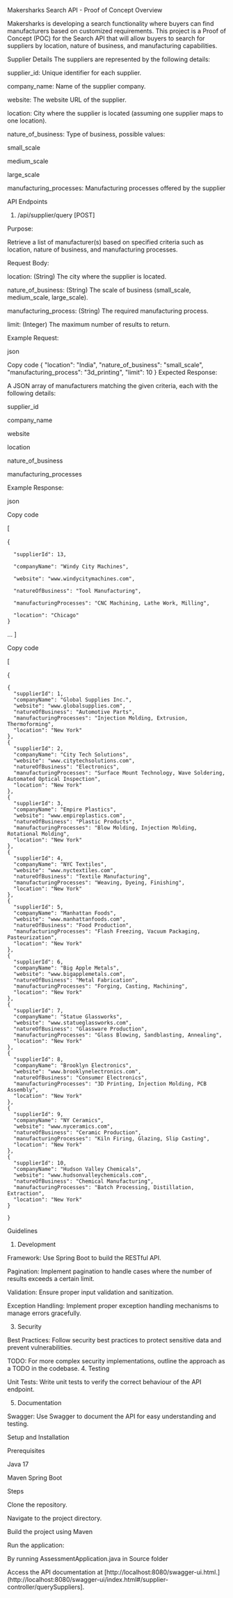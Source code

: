 Makersharks Search API - Proof of Concept
Overview

Makersharks is developing a search functionality where buyers can find manufacturers based on customized requirements. This project is a Proof of Concept (POC) for the Search API that will allow buyers to search for suppliers by location, nature of business, and manufacturing capabilities.

Supplier Details
The suppliers are represented by the following details:

supplier_id: Unique identifier for each supplier.

company_name: Name of the supplier company.

website: The website URL of the supplier.

location: City where the supplier is located (assuming one supplier maps to one location).

nature_of_business: Type of business, possible values:

small_scale

medium_scale

large_scale

manufacturing_processes: Manufacturing processes offered by the supplier

API Endpoints

1. /api/supplier/query [POST]
   
Purpose:

Retrieve a list of manufacturer(s) based on specified criteria such as location, nature of business, and manufacturing processes.

Request Body:

location: (String) The city where the supplier is located.

nature_of_business: (String) The scale of business (small_scale, medium_scale, large_scale).

manufacturing_process: (String) The required manufacturing process.

limit: (Integer) The maximum number of results to return.

Example Request:

json

Copy code
{
  "location": "India",
  "nature_of_business": "small_scale",
  "manufacturing_process": "3d_printing",
  "limit": 10
}
Expected Response:

A JSON array of manufacturers matching the given criteria, each with the following details:

supplier_id

company_name

website

location

nature_of_business

manufacturing_processes

Example Response:


json

Copy code

[

 {
 
      "supplierId": 13,
      
      "companyName": "Windy City Machines",
      
      "website": "www.windycitymachines.com",
      
      "natureOfBusiness": "Tool Manufacturing",
      
      "manufacturingProcesses": "CNC Machining, Lathe Work, Milling",
      
      "location": "Chicago"
    }
  
  ...
]

Copy code

[

 {
 
    {
      "supplierId": 1,
      "companyName": "Global Supplies Inc.",
      "website": "www.globalsupplies.com",
      "natureOfBusiness": "Automotive Parts",
      "manufacturingProcesses": "Injection Molding, Extrusion, Thermoforming",
      "location": "New York"
    },
    {
      "supplierId": 2,
      "companyName": "City Tech Solutions",
      "website": "www.citytechsolutions.com",
      "natureOfBusiness": "Electronics",
      "manufacturingProcesses": "Surface Mount Technology, Wave Soldering, Automated Optical Inspection",
      "location": "New York"
    },
    {
      "supplierId": 3,
      "companyName": "Empire Plastics",
      "website": "www.empireplastics.com",
      "natureOfBusiness": "Plastic Products",
      "manufacturingProcesses": "Blow Molding, Injection Molding, Rotational Molding",
      "location": "New York"
    },
    {
      "supplierId": 4,
      "companyName": "NYC Textiles",
      "website": "www.nyctextiles.com",
      "natureOfBusiness": "Textile Manufacturing",
      "manufacturingProcesses": "Weaving, Dyeing, Finishing",
      "location": "New York"
    },
    {
      "supplierId": 5,
      "companyName": "Manhattan Foods",
      "website": "www.manhattanfoods.com",
      "natureOfBusiness": "Food Production",
      "manufacturingProcesses": "Flash Freezing, Vacuum Packaging, Pasteurization",
      "location": "New York"
    },
    {
      "supplierId": 6,
      "companyName": "Big Apple Metals",
      "website": "www.bigapplemetals.com",
      "natureOfBusiness": "Metal Fabrication",
      "manufacturingProcesses": "Forging, Casting, Machining",
      "location": "New York"
    },
    {
      "supplierId": 7,
      "companyName": "Statue Glassworks",
      "website": "www.statueglassworks.com",
      "natureOfBusiness": "Glassware Production",
      "manufacturingProcesses": "Glass Blowing, Sandblasting, Annealing",
      "location": "New York"
    },
    {
      "supplierId": 8,
      "companyName": "Brooklyn Electronics",
      "website": "www.brooklynelectronics.com",
      "natureOfBusiness": "Consumer Electronics",
      "manufacturingProcesses": "3D Printing, Injection Molding, PCB Assembly",
      "location": "New York"
    },
    {
      "supplierId": 9,
      "companyName": "NY Ceramics",
      "website": "www.nyceramics.com",
      "natureOfBusiness": "Ceramic Production",
      "manufacturingProcesses": "Kiln Firing, Glazing, Slip Casting",
      "location": "New York"
    },
    {
      "supplierId": 10,
      "companyName": "Hudson Valley Chemicals",
      "website": "www.hudsonvalleychemicals.com",
      "natureOfBusiness": "Chemical Manufacturing",
      "manufacturingProcesses": "Batch Processing, Distillation, Extraction",
      "location": "New York"
    }

    }
Guidelines

1. Development

Framework: Use Spring Boot to build the RESTful API.

Pagination: Implement pagination to handle cases where the number of results exceeds a certain limit.

Validation: Ensure proper input validation and sanitization.

Exception Handling: Implement proper exception handling mechanisms to manage errors gracefully.

3. Security

Best Practices: Follow security best practices to protect sensitive data and prevent vulnerabilities.

TODO: For more complex security implementations, outline the approach as a TODO in the codebase.
4. Testing

Unit Tests: Write unit tests to verify the correct behaviour of the API endpoint.

5. Documentation
   
Swagger: Use Swagger to document the API for easy understanding and testing.

Setup and Installation

Prerequisites

Java 17

Maven 
Spring Boot

Steps

Clone the repository.

Navigate to the project directory.

Build the project using Maven

Run the application:

By running AssessmentApplication.java in Source folder

Access the API documentation at [http://localhost:8080/swagger-ui.html.](http://localhost:8080/swagger-ui/index.html#/supplier-controller/querySuppliers].
